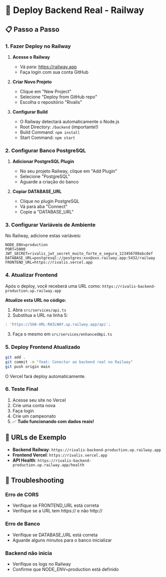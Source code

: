 # 🚀 Deploy Backend Real - Railway

## 📋 Passo a Passo

### 1. Fazer Deploy no Railway

1. **Acesse o Railway**
   - Vá para: https://railway.app
   - Faça login com sua conta GitHub

2. **Criar Novo Projeto**
   - Clique em "New Project"
   - Selecione "Deploy from GitHub repo"
   - Escolha o repositório "Rivalis"

3. **Configurar Build**
   - O Railway detectará automaticamente o Node.js
   - Root Directory: `/backend` (importante!)
   - Build Command: `npm install`
   - Start Command: `npm start`

### 2. Configurar Banco PostgreSQL

1. **Adicionar PostgreSQL Plugin**
   - No seu projeto Railway, clique em "Add Plugin"
   - Selecione "PostgreSQL"
   - Aguarde a criação do banco

2. **Copiar DATABASE_URL**
   - Clique no plugin PostgreSQL
   - Vá para aba "Connect"
   - Copie a "DATABASE_URL"

### 3. Configurar Variáveis de Ambiente

No Railway, adicione estas variáveis:

```env
NODE_ENV=production
PORT=5000
JWT_SECRET=rivalis_jwt_secret_muito_forte_e_segura_123456789abcdef
DATABASE_URL=postgresql://postgres:xxx@xxx.railway.app:5432/railway
FRONTEND_URL=https://rivalis.vercel.app
```

### 4. Atualizar Frontend

Após o deploy, você receberá uma URL como:
`https://rivalis-backend-production.up.railway.app`

**Atualize esta URL no código:**

1. Abra `src/services/api.ts`
2. Substitua a URL na linha 5:
```typescript
: 'https://SUA-URL-RAILWAY.up.railway.app/api';
```

3. Faça o mesmo em `src/services/enhancedApi.ts`

### 5. Deploy Frontend Atualizado

```bash
git add .
git commit -m "feat: Conectar ao backend real no Railway"
git push origin main
```

O Vercel fará deploy automaticamente.

### 6. Teste Final

1. Acesse seu site no Vercel
2. Crie uma conta nova
3. Faça login
4. Crie um campeonato
5. ✅ **Tudo funcionando com dados reais!**

## 🔧 URLs de Exemplo

- **Backend Railway**: `https://rivalis-backend-production.up.railway.app`
- **Frontend Vercel**: `https://rivalis.vercel.app`
- **API Health**: `https://rivalis-backend-production.up.railway.app/health`

## 🐛 Troubleshooting

### Erro de CORS
- Verifique se FRONTEND_URL está correta
- Verifique se a URL tem https:// e não http://

### Erro de Banco
- Verifique se DATABASE_URL está correta
- Aguarde alguns minutos para o banco inicializar

### Backend não inicia
- Verifique os logs no Railway
- Confirme que NODE_ENV=production está definido